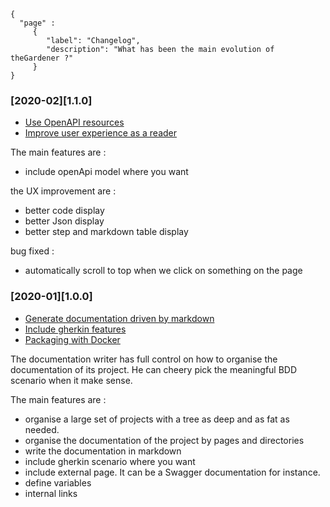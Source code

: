 ```thegardener
{
  "page" :
     {
        "label": "Changelog",
        "description": "What has been the main evolution of theGardener ?"
     }
}
```
### [2020-02][1.1.0] 

- [Use OpenAPI resources](https://github.com/KelkooGroup/theGardener/milestone/6)
- [Improve user experience as a reader](https://github.com/KelkooGroup/theGardener/milestone/9)

The main features are :
- include openApi model where you want

the UX improvement are :
- better code display
- better Json display
- better step and markdown table display

bug fixed :
- automatically scroll to top when we click on something on the page

  
### [2020-01][1.0.0] 

- [Generate documentation driven by markdown](https://github.com/KelkooGroup/theGardener/milestone/5)
- [Include gherkin features](https://github.com/KelkooGroup/theGardener/milestone/1)
- [Packaging with Docker](https://github.com/KelkooGroup/theGardener/milestone/3)

The documentation writer has full control on how to organise the documentation of its project. He can cheery pick the meaningful BDD scenario when it make sense.

The main features are :
- organise a large set of projects with a tree as deep and as fat as needed.
- organise the documentation of the project by pages and directories
- write the documentation in markdown 
- include gherkin scenario where you want
- include external page. It can be a Swagger documentation for instance. 
- define variables
- internal links




